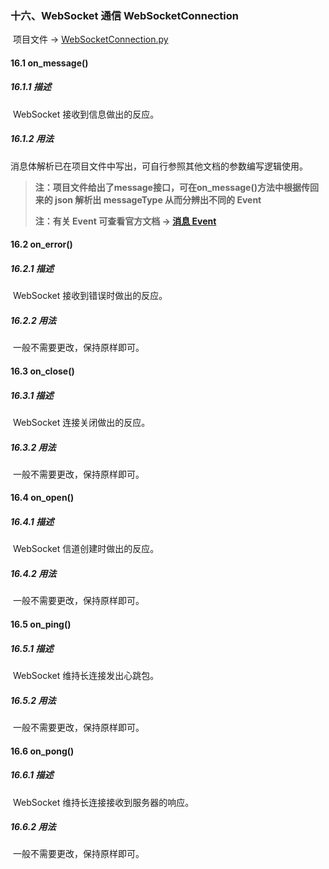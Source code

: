 ### 十六、WebSocket 通信 WebSocketConnection	

​	项目文件 -> [WebSocketConnection.py](../WebSocketConnection.py)

#### 16.1 on_message()

##### 16.1.1 描述

​	WebSocket 接收到信息做出的反应。

##### 16.1.2 用法

​	消息体解析已在项目文件中写出，可自行参照其他文档的参数编写逻辑使用。

> **注：项目文件给出了message接口，可在on_message()方法中根据传回来的 json 解析出 messageType 从而分辨出不同的 Event**
>
> **注：有关 Event 可查看官方文档 -> [消息 Event](https://open.imdodo.com/dev/event/channel-text.html)**

#### 16.2 on_error()

##### 16.2.1 描述

​	WebSocket 接收到错误时做出的反应。

##### 16.2.2 用法

​	一般不需要更改，保持原样即可。

#### 16.3 on_close()

##### 16.3.1 描述

​	WebSocket 连接关闭做出的反应。

##### 16.3.2 用法

​	一般不需要更改，保持原样即可。

#### 16.4 on_open()

##### 16.4.1 描述

​	WebSocket 信道创建时做出的反应。

##### 16.4.2 用法

​	一般不需要更改，保持原样即可。

#### 16.5 on_ping()

##### 16.5.1 描述

​	WebSocket 维持长连接发出心跳包。

##### 16.5.2 用法

​	一般不需要更改，保持原样即可。

#### 16.6 on_pong()

##### 16.6.1 描述

​	WebSocket 维持长连接接收到服务器的响应。

##### 16.6.2 用法

​	一般不需要更改，保持原样即可。